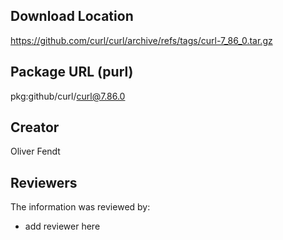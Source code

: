 ## Download Location

https://github.com/curl/curl/archive/refs/tags/curl-7_86_0.tar.gz

## Package URL (purl)

pkg:github/curl/curl@7.86.0

## Creator

Oliver Fendt

## Reviewers

The information was reviewed by:

* add reviewer here
